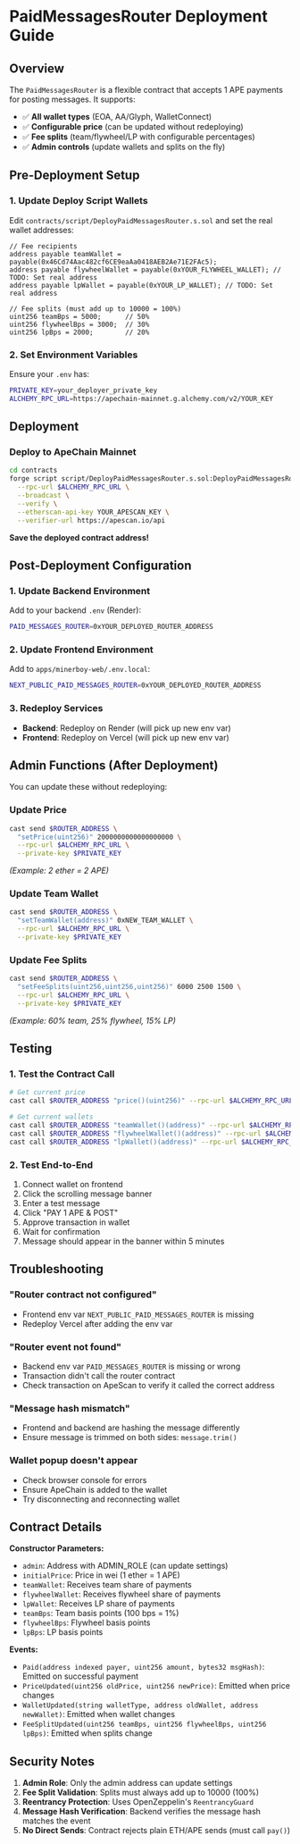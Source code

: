 # PaidMessagesRouter Deployment Guide

## Overview
The `PaidMessagesRouter` is a flexible contract that accepts 1 APE payments for posting messages. It supports:
- ✅ **All wallet types** (EOA, AA/Glyph, WalletConnect)
- ✅ **Configurable price** (can be updated without redeploying)
- ✅ **Fee splits** (team/flywheel/LP with configurable percentages)
- ✅ **Admin controls** (update wallets and splits on the fly)

## Pre-Deployment Setup

### 1. Update Deploy Script Wallets
Edit `contracts/script/DeployPaidMessagesRouter.s.sol` and set the real wallet addresses:

```solidity
// Fee recipients
address payable teamWallet = payable(0x46Cd74Aac482cf6CE9eaAa0418AEB2Ae71E2FAc5);
address payable flywheelWallet = payable(0xYOUR_FLYWHEEL_WALLET); // TODO: Set real address
address payable lpWallet = payable(0xYOUR_LP_WALLET); // TODO: Set real address

// Fee splits (must add up to 10000 = 100%)
uint256 teamBps = 5000;      // 50%
uint256 flywheelBps = 3000;  // 30%
uint256 lpBps = 2000;        // 20%
```

### 2. Set Environment Variables
Ensure your `.env` has:
```bash
PRIVATE_KEY=your_deployer_private_key
ALCHEMY_RPC_URL=https://apechain-mainnet.g.alchemy.com/v2/YOUR_KEY
```

## Deployment

### Deploy to ApeChain Mainnet
```bash
cd contracts
forge script script/DeployPaidMessagesRouter.s.sol:DeployPaidMessagesRouter \
  --rpc-url $ALCHEMY_RPC_URL \
  --broadcast \
  --verify \
  --etherscan-api-key YOUR_APESCAN_KEY \
  --verifier-url https://apescan.io/api
```

**Save the deployed contract address!**

## Post-Deployment Configuration

### 1. Update Backend Environment
Add to your backend `.env` (Render):
```bash
PAID_MESSAGES_ROUTER=0xYOUR_DEPLOYED_ROUTER_ADDRESS
```

### 2. Update Frontend Environment
Add to `apps/minerboy-web/.env.local`:
```bash
NEXT_PUBLIC_PAID_MESSAGES_ROUTER=0xYOUR_DEPLOYED_ROUTER_ADDRESS
```

### 3. Redeploy Services
- **Backend**: Redeploy on Render (will pick up new env var)
- **Frontend**: Redeploy on Vercel (will pick up new env var)

## Admin Functions (After Deployment)

You can update these without redeploying:

### Update Price
```bash
cast send $ROUTER_ADDRESS \
  "setPrice(uint256)" 2000000000000000000 \
  --rpc-url $ALCHEMY_RPC_URL \
  --private-key $PRIVATE_KEY
```
*(Example: 2 ether = 2 APE)*

### Update Team Wallet
```bash
cast send $ROUTER_ADDRESS \
  "setTeamWallet(address)" 0xNEW_TEAM_WALLET \
  --rpc-url $ALCHEMY_RPC_URL \
  --private-key $PRIVATE_KEY
```

### Update Fee Splits
```bash
cast send $ROUTER_ADDRESS \
  "setFeeSplits(uint256,uint256,uint256)" 6000 2500 1500 \
  --rpc-url $ALCHEMY_RPC_URL \
  --private-key $PRIVATE_KEY
```
*(Example: 60% team, 25% flywheel, 15% LP)*

## Testing

### 1. Test the Contract Call
```bash
# Get current price
cast call $ROUTER_ADDRESS "price()(uint256)" --rpc-url $ALCHEMY_RPC_URL

# Get current wallets
cast call $ROUTER_ADDRESS "teamWallet()(address)" --rpc-url $ALCHEMY_RPC_URL
cast call $ROUTER_ADDRESS "flywheelWallet()(address)" --rpc-url $ALCHEMY_RPC_URL
cast call $ROUTER_ADDRESS "lpWallet()(address)" --rpc-url $ALCHEMY_RPC_URL
```

### 2. Test End-to-End
1. Connect wallet on frontend
2. Click the scrolling message banner
3. Enter a test message
4. Click "PAY 1 APE & POST"
5. Approve transaction in wallet
6. Wait for confirmation
7. Message should appear in the banner within 5 minutes

## Troubleshooting

### "Router contract not configured"
- Frontend env var `NEXT_PUBLIC_PAID_MESSAGES_ROUTER` is missing
- Redeploy Vercel after adding the env var

### "Router event not found"
- Backend env var `PAID_MESSAGES_ROUTER` is missing or wrong
- Transaction didn't call the router contract
- Check transaction on ApeScan to verify it called the correct address

### "Message hash mismatch"
- Frontend and backend are hashing the message differently
- Ensure message is trimmed on both sides: `message.trim()`

### Wallet popup doesn't appear
- Check browser console for errors
- Ensure ApeChain is added to the wallet
- Try disconnecting and reconnecting wallet

## Contract Details

**Constructor Parameters:**
- `admin`: Address with ADMIN_ROLE (can update settings)
- `initialPrice`: Price in wei (1 ether = 1 APE)
- `teamWallet`: Receives team share of payments
- `flywheelWallet`: Receives flywheel share of payments
- `lpWallet`: Receives LP share of payments
- `teamBps`: Team basis points (100 bps = 1%)
- `flywheelBps`: Flywheel basis points
- `lpBps`: LP basis points

**Events:**
- `Paid(address indexed payer, uint256 amount, bytes32 msgHash)`: Emitted on successful payment
- `PriceUpdated(uint256 oldPrice, uint256 newPrice)`: Emitted when price changes
- `WalletUpdated(string walletType, address oldWallet, address newWallet)`: Emitted when wallet changes
- `FeeSplitUpdated(uint256 teamBps, uint256 flywheelBps, uint256 lpBps)`: Emitted when splits change

## Security Notes

1. **Admin Role**: Only the admin address can update settings
2. **Fee Split Validation**: Splits must always add up to 10000 (100%)
3. **Reentrancy Protection**: Uses OpenZeppelin's `ReentrancyGuard`
4. **Message Hash Verification**: Backend verifies the message hash matches the event
5. **No Direct Sends**: Contract rejects plain ETH/APE sends (must call `pay()`)
